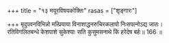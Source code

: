 +++
title = "१३ मयूरविषयकोक्तिः"
rasas = ["शृङ्गारः"]

+++
मृदुपवनविभिन्नो मत्प्रियाया विनाशाद्धनरुचिरकलापो निःसपत्नोऽद्य जातः।  
रतिविगलितबन्धे केशपाशे सुकेश्याः सति कुसुमसनाथे किं हरेदेष बर्हः॥ 166 ॥  
